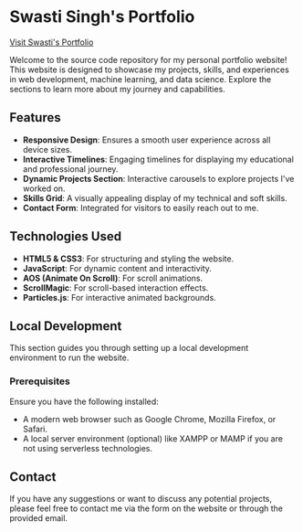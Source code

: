 # Swasti Singh's Portfolio

[Visit Swasti's Portfolio](https://swastisingh.netlify.app/)

Welcome to the source code repository for my personal portfolio website! This website is designed to showcase my projects, skills, and experiences in web development, machine learning, and data science. Explore the sections to learn more about my journey and capabilities. 

## Features

- **Responsive Design**: Ensures a smooth user experience across all device sizes.
- **Interactive Timelines**: Engaging timelines for displaying my educational and professional journey.
- **Dynamic Projects Section**: Interactive carousels to explore projects I've worked on.
- **Skills Grid**: A visually appealing display of my technical and soft skills.
- **Contact Form**: Integrated for visitors to easily reach out to me.

## Technologies Used

- **HTML5 & CSS3**: For structuring and styling the website.
- **JavaScript**: For dynamic content and interactivity.
- **AOS (Animate On Scroll)**: For scroll animations.
- **ScrollMagic**: For scroll-based interaction effects.
- **Particles.js**: For interactive animated backgrounds.

## Local Development

This section guides you through setting up a local development environment to run the website.

### Prerequisites

Ensure you have the following installed:
- A modern web browser such as Google Chrome, Mozilla Firefox, or Safari.
- A local server environment (optional) like XAMPP or MAMP if you are not using serverless technologies.

## Contact

If you have any suggestions or want to discuss any potential projects, please feel free to contact me via the form on the website or through the provided email.
